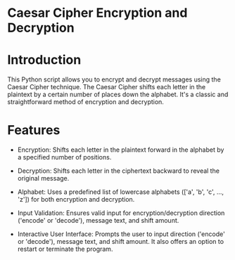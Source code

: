 # Caesar Cipher Encryption and Decryption


# Introduction

This Python script allows you to encrypt and decrypt messages using the Caesar Cipher technique. The Caesar Cipher shifts each letter in the plaintext by a certain number of places down the alphabet. It's a classic and straightforward method of encryption and decryption.

# Features

- Encryption: Shifts each letter in the plaintext forward in the alphabet by a specified number of positions.

- Decryption: Shifts each letter in the ciphertext backward to reveal the original message.

- Alphabet: Uses a predefined list of lowercase alphabets (['a', 'b', 'c', ..., 'z']) for both encryption and decryption.

- Input Validation: Ensures valid input for encryption/decryption direction ('encode' or 'decode'), message text, and shift amount.

- Interactive User Interface: Prompts the user to input direction ('encode' or 'decode'), message text, and shift amount. It also offers an option to restart or 
  terminate the program.
